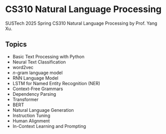 # CS310 Natural Language Processing

SUSTech 2025 Spring CS310 Natural Language Processing by Prof. Yang Xu.

## Topics

- Basic Text Processing with Python
- Neural Text Classification
- word2vec
- _n_-gram language model
- RNN Language Model
- LSTM for Named Entity Recognition (NER)
- Context-Free Grammars
- Dependency Parsing
- Transformer
- BERT
- Natural Language Generation
- Instruction Tuning
- Human Alignment
- In-Context Learning and Prompting
